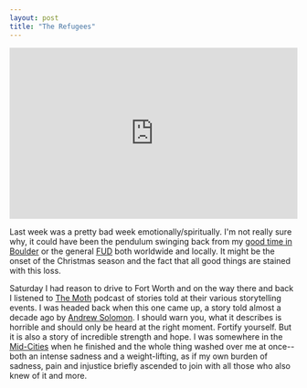 ```yaml
---
layout: post
title: "The Refugees"
---
```


<p><iframe width="100%" height="300" src="https://www.youtube.com/embed/PEO1-DSnIQo" frameborder="0" allow="autoplay; encrypted-media" allowfullscreen></iframe></p>

Last week was a pretty bad week emotionally/spiritually. I'm not really sure why, it could have been the pendulum swinging back from my [good time in Boulder]({{site.baseurl}}/2010/12/08/boulder/) or the general [FUD](http://en.wikipedia.org/wiki/Fear,_uncertainty_and_doubt) both worldwide and locally. It might be the onset of the Christmas season and the fact that all good things are stained with this loss. 

Saturday I had reason to drive to Fort Worth and on the way there and back I listened to [The Moth](http://www.themoth.org/) podcast of stories told at their various storytelling events. I was headed back when this one came up, a story told almost a decade ago by [Andrew Solomon](http://www.google.com/search?q=Andrew+Solomon). I should warn you, what it describes is horrible and should only be heard at the right moment. Fortify yourself. But it is also a story of incredible strength and hope. I was somewhere in the [Mid-Cities](http://en.wikipedia.org/wiki/Mid-Cities) when he finished and the whole thing washed over me at once--both an intense sadness and a weight-lifting, as if my own burden of sadness, pain and injustice briefly ascended to join with all those who also knew of it and more.
